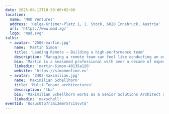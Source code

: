 ```yaml
---
date: 2025-06-12T18:30:00+02:00
location:
  name: 'MAD Ventures'
  address: 'Helga-Krismer-Platz 1, 1. Stock, 6020 Innsbruck, Austria'
  url: 'https://www.mad.ag/'
  logo: 'mad.svg'
talks:
  - avatar: '2506-martin.jpg'
    name: 'Martin Šimon'
    title: 'Leading Remote – Building a high-performance team'
    description: 'Managing a remote team can feel like conducting an orchestra over Microsoft Teams, but it doesn’t have to be chaotic. This talk explores the art of remote leadership, addressing challenges like communication and maintaining motivation, and offering strategies to keep teams connected. With real-world insights and practical tips, you’ll learn how to foster a strong team culture, even from afar. Whether you’re new to remote management or a seasoned pro, you’ll gain actionable advice to turn your team into a well-oiled machine.'
    bio: 'Martin is a seasoned professional with over a decade of experience in the Java ecosystem. He holds a Master’s degree in Applied Informatics from Faculty of Informatics and Statistics on the University of Economics, Prague and has worked in diverse teams across the Czech Republic, Germany, and Austria. Martin began his career in 2012, honing his skills in Java development and architecture design. For the past three years, he has been a Team Lead at onpier GmbH, where he manages a fully remote team and oversees the architecture and development of platform microservices.'
    linkedin: 'martin-šimon-48135a126'
    website: 'https://simononline.eu'
  - avatar: '2402-maximilian.jpg'
    name: 'Maximilian Schellhorn'
    title: 'Multi-Tenant architectures'
    description: 'tba'
    bio: 'Maximilian Schellhorn works as a Senior Solutions Architect at Amazon Web Services. He supports companies with designing well-architected applications and running them in the cloud. Before that he worked for more than 10 years as a Software Engineer & Architect on distributed system design and monolith-to-microservice transformations. His recent work focuses on Serverless (Java), SaaS and Event Driven Architectures.'
    linkedin: 'maxschell'
eventId: '0osuc0tb7r3ai2emr57ci5vvtd'
---
```

